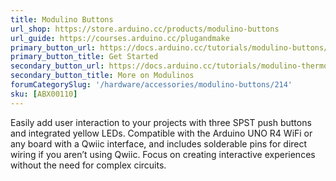 ```yaml
---
title: Modulino Buttons
url_shop: https://store.arduino.cc/products/modulino-buttons
url_guide: https://courses.arduino.cc/plugandmake
primary_button_url: https://docs.arduino.cc/tutorials/modulino-buttons/how-buttons/
primary_button_title: Get Started
secondary_button_url: https://docs.arduino.cc/tutorials/modulino-thermo/how-general/
secondary_button_title: More on Modulinos
forumCategorySlug: '/hardware/accessories/modulino-buttons/214'
sku: [ABX00110]
---
```


Easily add user interaction to your projects with three SPST push buttons and integrated yellow LEDs. Compatible with the Arduino UNO R4 WiFi or any board with a Qwiic interface, and includes solderable pins for direct wiring if you aren’t using Qwiic. Focus on creating interactive experiences without the need for complex circuits.
